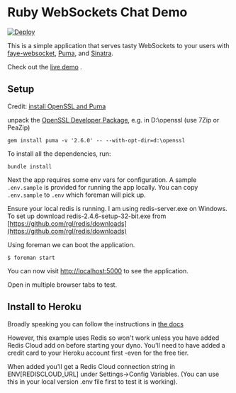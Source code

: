 # Ruby WebSockets Chat Demo

[![Deploy](https://www.herokucdn.com/deploy/button.png)](https://heroku.com/deploy)

This is a simple application that serves tasty WebSockets to your users with [faye-websocket](https://github.com/faye/faye-websocket-ruby), [Puma](https://github.com/puma/puma), and [Sinatra](https://github.com/sinatra/sinatra).

Check out the [live demo](https://pravigo-chat.herokuapp.com/) .

## Setup

Credit: [install OpenSSL and Puma](https://github.com/hicknhack-software/rails-disco/wiki/Installing-puma-on-windows)

unpack the [OpenSSL Developer Package](http://packages.openknapsack.org/openssl/openssl-1.0.0k-x86-windows.tar.lzma), e.g. in D:\openssl (use 7Zip or PeaZip)

```
gem install puma -v '2.6.0' -- --with-opt-dir=d:\openssl
```

To install all the dependencies, run:

```
bundle install
```

Next the app requires some env vars for configuration. A sample `.env.sample` is provided for running the app locally. You can copy `.env.sample` to `.env` which foreman will pick up.

Ensure your local redis is running.  I am using redis-server.exe on Windows.  To set up download redis-2.4.6-setup-32-bit.exe from [https://github.com/rgl/redis/downloads](https://github.com/rgl/redis/downloads)

Using foreman we can boot the application.

```
$ foreman start
```

You can now visit <http://localhost:5000> to see the application.

Open in multiple browser tabs to test.

## Install to Heroku

Broadly speaking you can follow the instructions in [the docs](https://devcenter.heroku.com/articles/ruby-websockets)

However, this example uses Redis so won't work unless you have added Redis Cloud add on before starting your dyno.  You'll need to have added a credit card to your Heroku account first -even for the free tier.

When added you'll get a Redis Cloud connection string in ENV[REDISCLOUD_URL] under Settings->Config Variables.  (You can use this in your local version .env file first to test it is working).  